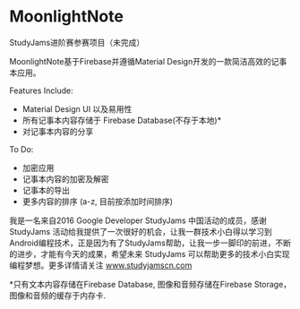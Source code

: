 # MoonlightNote
StudyJams进阶赛参赛项目（未完成）

MoonlightNote基于Firebase并遵循Material Design开发的一款简洁高效的记事本应用。


Features Include:
- Material Design UI 以及易用性
- 所有记事本内容存储于 Firebase Database(不存于本地)*
- 对记事本内容的分享

To Do:
- 加密应用
- 记事本内容的加密及解密
- 记事本的导出
- 更多内容的排序 (a-z, 目前按添加时间排序)

我是一名来自2016 Google Developer StudyJams 中国活动的成员，感谢 StudyJams 活动给我提供了一次很好的机会，让我一群技术小白得以学习到Android编程技术，正是因为有了StudyJams帮助，让我一步一脚印的前进，不断的进步，才能有今天的成果，希望未来 StudyJams 可以帮助更多的技术小白实现编程梦想。更多详情请关注 www.studyjamscn.com

*只有文本内容存储在Firebase Database, 图像和音频存储在Firebase Storage，图像和音频的缓存于内存卡.
